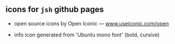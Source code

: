 ## icons for `jsh` github pages

- open source icons by Open Iconic — www.useiconic.com/open

- info icon generated from 'Ubuntu mono font' (bold, cursive)
